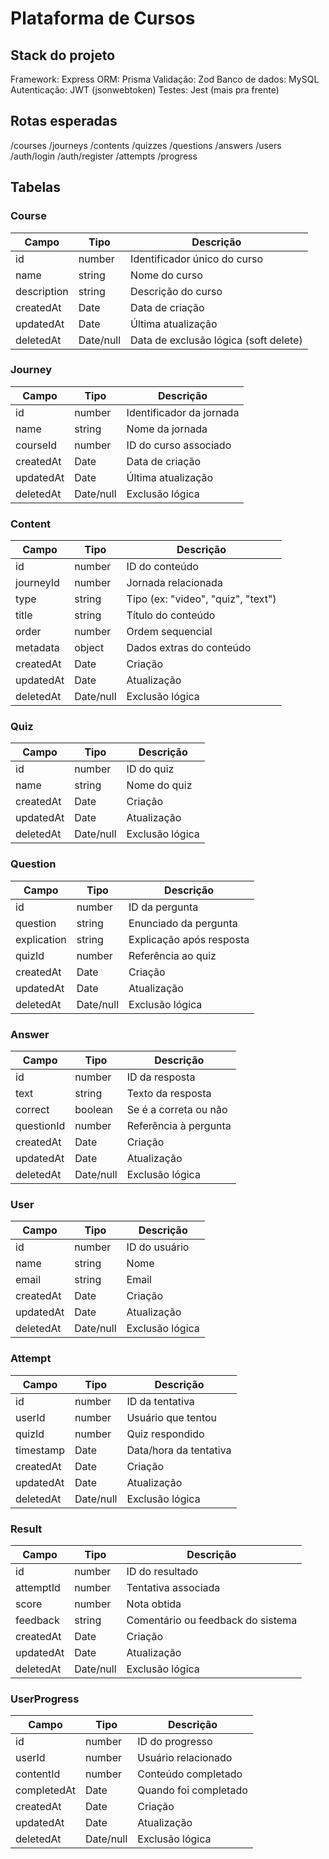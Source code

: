 # Plataforma de Cursos

## Stack do projeto
Framework: Express
ORM: Prisma
Validação: Zod
Banco de dados: MySQL
Autenticação: JWT (jsonwebtoken)
Testes: Jest (mais pra frente)

## Rotas esperadas
/courses
/journeys
/contents
/quizzes
/questions
/answers
/users
/auth/login
/auth/register
/attempts
/progress

## Tabelas
### Course
| Campo        | Tipo       | Descrição                         |
|--------------|------------|-----------------------------------|
| id           | number     | Identificador único do curso      |
| name         | string     | Nome do curso                     |
| description  | string     | Descrição do curso                |
| createdAt    | Date       | Data de criação                   |
| updatedAt    | Date       | Última atualização                |
| deletedAt    | Date/null  | Data de exclusão lógica (soft delete) |

### Journey
| Campo       | Tipo     | Descrição                           |
|-------------|----------|-------------------------------------|
| id          | number   | Identificador da jornada            |
| name        | string   | Nome da jornada                     |
| courseId    | number   | ID do curso associado               |
| createdAt   | Date     | Data de criação                     |
| updatedAt   | Date     | Última atualização                  |
| deletedAt   | Date/null| Exclusão lógica                     |

### Content
| Campo       | Tipo     | Descrição                           |
|-------------|----------|-------------------------------------|
| id          | number   | ID do conteúdo                      |
| journeyId   | number   | Jornada relacionada                 |
| type        | string   | Tipo (ex: "video", "quiz", "text")  |
| title       | string   | Título do conteúdo                  |
| order       | number   | Ordem sequencial                    |
| metadata    | object   | Dados extras do conteúdo            |
| createdAt   | Date     | Criação                             |
| updatedAt   | Date     | Atualização                         |
| deletedAt   | Date/null| Exclusão lógica                     |


### Quiz
| Campo       | Tipo     | Descrição                           |
|-------------|----------|-------------------------------------|
| id          | number   | ID do quiz                          |
| name        | string   | Nome do quiz                        |
| createdAt   | Date     | Criação                             |
| updatedAt   | Date     | Atualização                         |
| deletedAt   | Date/null| Exclusão lógica                     |

### Question
| Campo        | Tipo    | Descrição                           |
|--------------|---------|-------------------------------------|
| id           | number  | ID da pergunta                      |
| question     | string  | Enunciado da pergunta               |
| explication  | string  | Explicação após resposta            |
| quizId       | number  | Referência ao quiz                  |
| createdAt    | Date    | Criação                             |
| updatedAt    | Date    | Atualização                         |
| deletedAt    | Date/null| Exclusão lógica                     |

### Answer
| Campo     | Tipo    | Descrição                             |
|-----------|---------|---------------------------------------|
| id        | number  | ID da resposta                        |
| text      | string  | Texto da resposta                     |
| correct   | boolean | Se é a correta ou não                 |
| questionId| number  | Referência à pergunta                 |
| createdAt | Date    | Criação                               |
| updatedAt | Date    | Atualização                           |
| deletedAt | Date/null| Exclusão lógica                      |

### User
| Campo     | Tipo    | Descrição                             |
|-----------|---------|---------------------------------------|
| id        | number  | ID do usuário                         |
| name      | string  | Nome                                  |
| email     | string  | Email                                 |
| createdAt | Date    | Criação                               |
| updatedAt | Date    | Atualização                           |
| deletedAt | Date/null| Exclusão lógica                      |

### Attempt
| Campo     | Tipo    | Descrição                             |
|-----------|---------|---------------------------------------|
| id        | number  | ID da tentativa                       |
| userId    | number  | Usuário que tentou                    |
| quizId    | number  | Quiz respondido                       |
| timestamp | Date    | Data/hora da tentativa                |
| createdAt | Date    | Criação                               |
| updatedAt | Date    | Atualização                           |
| deletedAt | Date/null| Exclusão lógica                      |

### Result
| Campo     | Tipo    | Descrição                             |
|-----------|---------|---------------------------------------|
| id        | number  | ID do resultado                       |
| attemptId | number  | Tentativa associada                   |
| score     | number  | Nota obtida                           |
| feedback  | string  | Comentário ou feedback do sistema     |
| createdAt | Date    | Criação                               |
| updatedAt | Date    | Atualização                           |
| deletedAt | Date/null| Exclusão lógica                      |

### UserProgress
| Campo      | Tipo    | Descrição                            |
|------------|---------|--------------------------------------|
| id         | number  | ID do progresso                      |
| userId     | number  | Usuário relacionado                  |
| contentId  | number  | Conteúdo completado                  |
| completedAt| Date    | Quando foi completado                |
| createdAt  | Date    | Criação                              |
| updatedAt  | Date    | Atualização                          |
| deletedAt  | Date/null| Exclusão lógica                     |